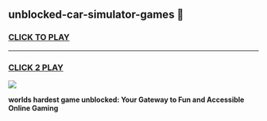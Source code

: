 
## unblocked-car-simulator-games 👋
<h3>
<a href="https://premium.freeplayer.one?title=unblocked-car-simulator-games&ref=14F">CLICK TO PLAY</a></h3>
<hr>

<h3>
<a href="https://premium.freeplayer.one?title=unblocked-car-simulator-games&ref=14F">CLICK 2 PLAY</a>
  
</h3>

<a href="https://premium.freeplayer.one?title=unblocked-car-simulator-games&ref=12F/"><img src="https://clearcache.store/games.png"></a>


**worlds hardest game unblocked: Your Gateway to Fun and Accessible Online Gaming**
